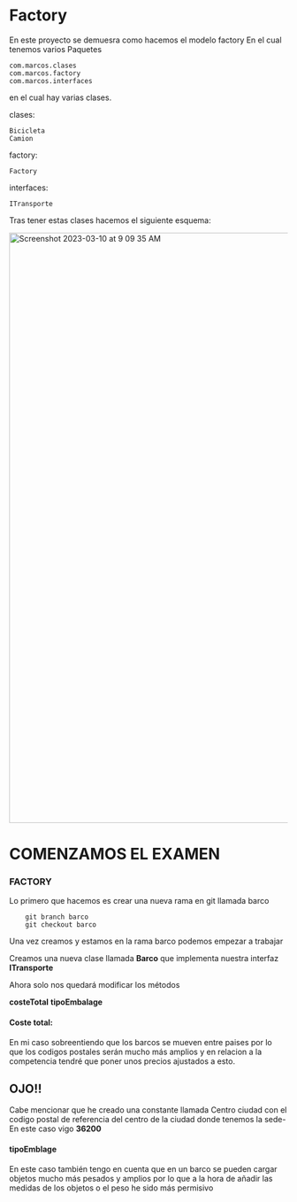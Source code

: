 # Factory

En este proyecto se demuesra como hacemos el modelo factory
En el cual tenemos varios Paquetes
        
    com.marcos.clases
    com.marcos.factory
    com.marcos.interfaces

en el cual hay varias clases.
        
clases:
        
    Bicicleta
    Camion
factory:

    Factory

interfaces:
    
    ITransporte
    

Tras tener estas clases hacemos el siguiente esquema:



<img width="1067" alt="Screenshot 2023-03-10 at 9 09 35 AM" src="https://user-images.githubusercontent.com/113597220/224261051-2bafcb3b-de4b-4ee4-a519-fca08f141f40.png">


# COMENZAMOS EL EXAMEN

### FACTORY

Lo primero que hacemos es crear una nueva rama en git llamada barco
        
        git branch barco
        git checkout barco

Una vez creamos y estamos en la rama barco podemos empezar a trabajar

Creamos una nueva clase llamada **Barco** que implementa nuestra interfaz **ITransporte**

Ahora solo nos quedará modificar los métodos

**costeTotal**
**tipoEmbalage**

#### Coste total:

En mi caso sobreentiendo que los barcos se mueven entre paises por lo que los codigos postales serán mucho más amplios 
y en relacion a la competencia tendré que poner unos precios ajustados a esto.



OJO!!
---

Cabe mencionar que he creado una constante llamada Centro ciudad con el codigo postal de referencia del centro de la ciudad
donde tenemos la sede- En este caso vigo **36200**


#### tipoEmblage

En este caso también tengo en cuenta que en un barco se pueden cargar objetos mucho más pesados y amplios por lo que 
a la hora de añadir las medidas de los objetos o el peso he sido más permisivo

